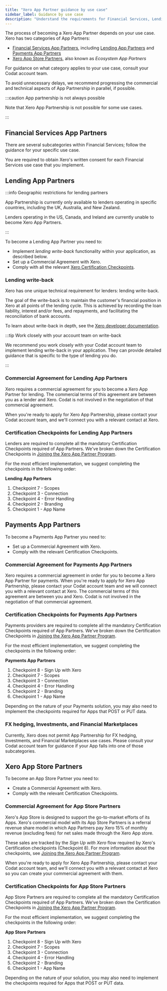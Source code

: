 ```yaml
---
title: "Xero App Partner guidance by use case"
sidebar_label: Guidance by use case
description: "Understand the requirements for Financial Services, Lending, Payments, and App Store Partners"
---
```


The process of becoming a Xero App Partner depends on your use case. Xero has two categories of App Partners:

- [Financial Services App Partners](#financial-services-app-partners), including [Lending App Partners](#lending-app-partners) and [Payments App Partners](#payments-app-partners)
- [Xero App Store Partners](#xero-app-store-partners), also known as _Ecosystem App Partners_

For guidance on what category applies to your use case, consult your Codat account team.

To avoid unnecessary delays, we recommend progressing the commercial and technical aspects of App Partnership in parallel, if possible.

:::caution App partnership is not always possible

Note that Xero App Partnership is not possible for some use cases.

:::

## Financial Services App Partners

There are several subcategories within Financial Services; follow the guidance for your specific use case.

You are required to obtain Xero's written consent for each Financial Services use case that you implement.

## Lending App Partners

:::info Geographic restrictions for lending partners

App Partnership is currently only available to lenders operating in specific countries, including the UK, Australia, and New Zealand.

Lenders operating in the US, Canada, and Ireland are currently unable to become Xero App Partners.

:::

To become a Lending App Partner you need to:

- Implement *lending write-back* functionality within your application, as described below.
- Set up a Commercial Agreement with Xero.
- Comply with all the relevant [Xero Certification Checkpoints](https://developer.xero.com/documentation/xero-app-store/app-partner-guides/certification-checkpoints/).

### Lending write-back

Xero has one unique technical requirement for lenders: lending write-back.

The goal of the write-back is to maintain the customer's financial position in Xero at all points of the lending cycle. This is achieved by recording the loan liability, interest and/or fees, and repayments, and facilitating the reconciliation of bank accounts.

To learn about write-back in depth, see the [Xero developer documentation](https://developer.xero.com/documentation/guides/how-to-guides/general-lending-integration-guide/).

:::tip Work closely with your account team on write-back

We recommend you work closely with your Codat account team to implement lending write-back in your application. They can provide detailed guidance that is specific to the type of lending you do.

:::

### Commercial Agreement for Lending App Partners

Xero requires a commercial agreement for you to become a Xero App Partner for lending. The commercial terms of this agreement are between you as a lender and Xero. Codat is not involved in the negotiation of that commercial agreement. 

When you're ready to apply for Xero App Partnership, please contact your Codat account team, and we'll connect you with a relevant contact at Xero.

### Certification Checkpoints for Lending App Partners

Lenders are required to complete all the mandatory Certification Checkpoints required of App Partners. We've broken down the Certification Checkpoints in [Joining the Xero App Partner Program](/integrations/accounting/xero/xero-app-partner-program).

For the most efficient implementation, we suggest completing the checkpoints in the following order:

**Lending App Partners**

1. Checkpoint 7 - Scopes
2. Checkpoint 3 - Connection
3. Checkpoint 4 - Error Handling
4. Checkpoint 2 - Branding
5. Checkpoint 1 - App Name

## Payments App Partners

To become a Payments App Partner you need to:

- Set up a Commercial Agreement with Xero.
- Comply with the relevant Certification Checkpoints.

### Commercial Agreement for Payments App Partners

Xero requires a commercial agreement in order for you to become a Xero App Partner for payments. When you're ready to apply for Xero App Partnership, please contact your Codat account team and we will connect you with a relevant contact at Xero. The commercial terms of this agreement are between you and Xero. Codat is not involved in the negotiation of that commercial agreement.

### Certification Checkpoints for Payments App Partners

Payments providers are required to complete all the mandatory Certification Checkpoints required of App Partners. We've broken down the Certification Checkpoints in [Joining the Xero App Partner Program](/integrations/accounting/xero/xero-app-partner-program).

For the most efficient implementation, we suggest completing the checkpoints in the following order:

**Payments App Partners**

1. Checkpoint 8 - Sign Up with Xero
2. Checkpoint 7 - Scopes
3. Checkpoint 3 - Connection
4. Checkpoint 4 - Error Handling
5. Checkpoint 2 - Branding
6. Checkpoint 1 - App Name

Depending on the nature of your Payments solution, you may also need to implement the checkpoints required for Apps that POST or PUT data.

### FX hedging, Investments, and Financial Marketplaces

Currently, Xero does not permit App Partnership for FX hedging, Investments, and Financial Marketplaces use cases. Please consult your Codat account team for guidance if your App falls into one of those subcategories.

## Xero App Store Partners

To become an App Store Partner you need to:

- Create a Commercial Agreement with Xero.
- Comply with the relevant Certification Checkpoints.

### Commercial Agreement for App Store Partners

Xero's App Store is designed to support the go-to-market efforts of its Apps. Xero's commercial model with its App Store Partners is a referral revenue share model in which App Partners pay Xero 15% of monthly revenue (excluding fees) for net sales made through the Xero App store. 

These sales are tracked by the _Sign Up with Xero_ flow required by Xero's Certification checkpoints (Checkpoint 8). For more information about the checkpoints, see [Joining the Xero App Partner Program](/integrations/accounting/xero/xero-app-partner-program).

When you're ready to apply for Xero App Partnership, please contact your Codat account team, and we'll connect you with a relevant contact at Xero so you can create your commercial agreement with them.

### Certification Checkpoints for App Store Partners

App Store Partners are required to complete all the mandatory Certification Checkpoints required of App Partners. We've broken down the Certification Checkpoints in [Joining the Xero App Partner Program](/integrations/accounting/xero/xero-app-partner-program).

For the most efficient implementation, we suggest completing the checkpoints in the following order:

**App Store Partners**

1. Checkpoint 8 - Sign Up with Xero
2. Checkpoint 7 - Scopes
3. Checkpoint 3 - Connection
4. Checkpoint 4 - Error Handling
5. Checkpoint 2 - Branding
6. Checkpoint 1 - App Name

Depending on the nature of your solution, you may also need to implement the checkpoints required for Apps that POST or PUT data.
